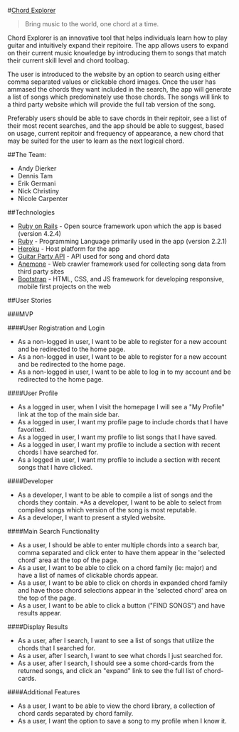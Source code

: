 #[Chord Explorer](#)

> Bring music to the world, one chord at a time.

Chord Explorer is an innovative tool that helps individuals learn how to play guitar and intuitively expand their repitoire. The app allows users to expand on their current music knowledge by introducing them to songs that match their current skill level and chord toolbag.

The user is introduced to the website by an option to search using either comma separated values or clickable chord images. Once the user has ammased the chords they want included in the search, the app will generate a list of songs which predominately use those chords. The songs will link to a third party website which will provide the full tab version of the song.

Preferably users should be able to save chords in their repitoir, see a list of their most recent searches, and the app should be able to suggest, based on usage, current repitoir and frequency of appearance, a new chord that may be suited for the user to learn as the next logical chord.


##The Team:

* Andy Dierker
* Dennis Tam
* Erik Germani
* Nick Christiny
* Nicole Carpenter


##Technologies

* [Ruby on Rails](http://rubyonrails.org/) - Open source framework upon which the app is based (version 4.2.4)
* [Ruby](http://rubyonrails.org/) - Programming Language primarily used in the app (version 2.2.1)
* [Heroku](www.heroku.com) - Host platform for the app
* [Guitar Party API](http://www.guitarparty.com/developers/) - API used for song and chord data
* [Anemone](https://github.com/chriskite/anemone) - Web crawler framework used for collecting song data from third party sites
* [Bootstrap](http://getbootstrap.com/) - HTML, CSS, and JS framework for developing responsive, mobile first projects on the web


##User Stories

###MVP

####User Registration and Login
* As a non-logged in user, I want to be able to register for a new account and be redirected to the home page.
* As a non-logged in user, I want to be able to register for a new account and be redirected to the home page.
* As a non-logged in user, I want to be able to log in to my account and be redirected to the home page.

####User Profile
* As a logged in user, when I visit the homepage I will see a "My Profile" link at the top of the main side bar.
* As a logged in user, I want my profile page to include chords that I have favorited.
* As a logged in user, I want my profile to list songs that I have saved.
* As a logged in user, I want my profile to include a section with recent chords I have searched for.
* As a logged in user, I want my profile to include a section with recent songs that I have clicked.

####Developer
* As a developer, I want to be able to compile a list of songs and the chords they contain.
*As a developer, I want to be able to select from compiled songs which version of the song is most reputable.
* As a developer, I want to present a styled website.

####Main Search Functionality
* As a user, I should be able to enter multiple chords into a search bar, comma separated and click enter to have them appear in the 'selected chord' area at the top of the page.
* As a user, I want to be able to click on a chord family (ie: major) and have a list of names of clickable chords appear.
* As a user, I want to be able to click on chords in expanded chord family and have those chord selections appear in the 'selected chord' area on the top of the page.
* As a user, I want to be able to click a button ("FIND SONGS") and have results appear.

####Display Results
* As a user, after I search, I want to see a list of songs that utilize the chords that I searched for.
* As a user, after I search, I want to see what chords I just searched for.
* As a user, after I search, I should see a some chord-cards from the returned songs, and click an "expand" link to see the full list of chord-cards.


####Additional Features
* As a user, I want to be able to view the chord library, a collection of chord cards separated by chord family.
* As a user, I want the option to save a song to my profile when I know it.